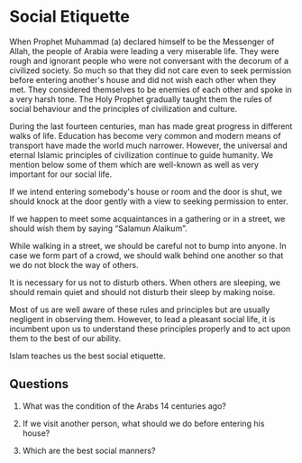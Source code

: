 Social Etiquette
================

When Prophet Muhammad (a) declared himself to be the Messenger of Allah,
the people of Arabia were leading a very miserable life. They were rough
and ignorant people who were not conversant with the decorum of a
civilized society. So much so that they did not care even to seek
permission before entering another's house and did not wish each other
when they met. They considered themselves to be enemies of each other
and spoke in a very harsh tone. The Holy Prophet gradually taught them
the rules of social behaviour and the principles of civilization and
culture.

During the last fourteen centuries, man has made great progress in
different walks of life. Education has become very common and modern
means of transport have made the world much narrower. However, the
universal and eternal Islamic principles of civilization continue to
guide humanity. We mention below some of them which are well-known as
well as very important for our social life.

If we intend entering somebody's house or room and the door is shut, we
should knock at the door gently with a view to seeking permission to
enter.

If we happen to meet some acquaintances in a gathering or in a street,
we should wish them by saying “Salamun Alaikum”.

While walking in a street, we should be careful not to bump into anyone.
In case we form part of a crowd, we should walk behind one another so
that we do not block the way of others.

It is necessary for us not to disturb others. When others are sleeping,
we should remain quiet and should not disturb their sleep by making
noise.

Most of us are well aware of these rules and principles but are usually
negligent in observing them. However, to lead a pleasant social life, it
is incumbent upon us to understand these principles properly and to act
upon them to the best of our ability.

Islam teaches us the best social etiquette.

Questions
---------

1. What was the condition of the Arabs 14 centuries ago?

2. If we visit another person, what should we do before entering his
house?

3. Which are the best social manners?


